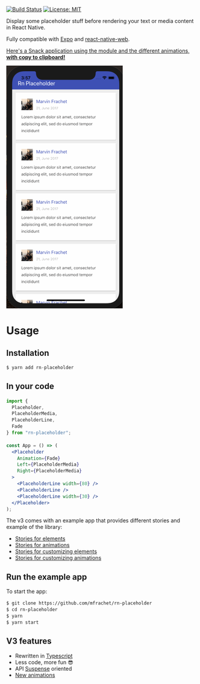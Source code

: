 [![Build Status](https://travis-ci.org/mfrachet/rn-placeholder.svg?branch=master)](https://travis-ci.org/mfrachet/rn-placeholder)
[![License: MIT](https://img.shields.io/badge/License-MIT-yellow.svg)](https://opensource.org/licenses/MIT)

Display some placeholder stuff before rendering your text or media content in React Native.

Fully compatible with [Expo](https://expo.io/) and [react-native-web](https://github.com/necolas/react-native-web).

[Here's a Snack application using the module and the different animations, **with copy to clipboard!**](https://snack.expo.io/@mfrachet/84bb31)

![Image of the placeholder in action](./docs/placeholder.gif)

# Usage

## Installation

```javascript
$ yarn add rn-placeholder
```

## In your code

```jsx
import {
  Placeholder,
  PlaceholderMedia,
  PlaceholderLine,
  Fade
} from "rn-placeholder";

const App = () => (
  <Placeholder
    Animation={Fade}
    Left={PlaceholderMedia}
    Right={PlaceholderMedia}
  >
    <PlaceholderLine width={80} />
    <PlaceholderLine />
    <PlaceholderLine width={30} />
  </Placeholder>
);
```

The v3 comes with an example app that provides different stories and example of the library:

- [Stories for elements](./example/storybook/stories/elements.tsx)
- [Stories for animations](./example/storybook/stories/animations.tsx)
- [Stories for customizing elements](./example/storybook/stories/customizeElements.tsx)
- [Stories for customizing animations](./example/storybook/stories/customizeAnimation.tsx)

## Run the example app

To start the app:

```sh
$ git clone https://github.com/mfrachet/rn-placeholder
$ cd rn-placeholder
$ yarn
$ yarn start
```

## V3 features

- Rewritten in [Typescript](https://www.typescriptlang.org/)
- Less code, more fun 😎
- API [Suspense](https://reactjs.org/docs/code-splitting.html#suspense) oriented
- [New animations](./src/animations)
